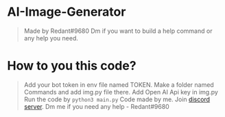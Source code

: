 # AI-Image-Generator
> Made by Redant#9680
> Dm if you want to build a help command or any help you need. 

# How to you this code? 
> Add your bot token in env file named TOKEN. 
> Make a folder named Commands and add img.py file there. 
> Add Open AI Api key in img.py
> Run the code by ```python3 main.py```
> Code made by me. 
> Join [discord server](https://discord.gg/uoaio). 
> Dm me if you need any help - Redant#9680
